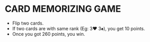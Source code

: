# CARD MEMORIZING GAME
- Flip two cards. 
- If two cards are with same rank (Eg: 3♥ 3♠), you get 10 points.
- Once you got 260 points, you win.